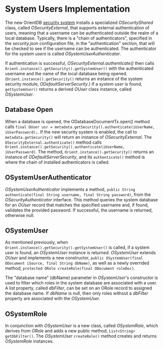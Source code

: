 # System Users Implementation
The new OrientDB [security system](Security-OrientDB-New-Security-Features.md) installs a specialized *OSecurityShared* class, called *OSecurityExternal*, that supports external authentication of users, meaning that a username can be authenticated outside the realm of a local database.  Typically, there is a "chain of authenticators", specified in the *security.json* configuration file, in the "authentication" section, that will be checked to see if the username can be authenticated.  The authenticator for the *system users* is called *OSystemUserAuthenticator*.

If authentication is successful, *OSecurityExternal.authenticate()* then calls `Orient.instance().getSecurity().getSystemUser()` with the authenticated username and the name of the local database being opened.  (`Orient.instance().getSecurity()` returns an instance of the system security module, *ODefaultServerSecurity*.)  If a *system user* is found, `getSystemUser()` returns a derived *OUser* class instance, called *OSystemUser*.

## Database Open
When a database is opened, the ODatabaseDocumentTx.open() method calls `final OUser usr = metadata.getSecurity().authenticate(iUserName, iUserPassword);`.  If the new security system is enabled, the call to `metadata.getSecurity()` will return an instance of *OSecurityExternal*.  The `OSecurityExternal.authenticate()` method calls `Orient.instance().getSecurity().authenticate(iUserName, iUserPassword)`.  The method, `Orient.instance().getSecurity()` returns an instance of *ODefaultServerSecurity*, and its `authenticate()` method is where the chain of installed authenticators is called.

## OSystemUserAuthenticator 
*OSystemUserAuthenticator* implements a method, `public String authenticate(final String username, final String password)`, from the *OSecurityAuthenticator* interface.  This method queries the system database for an *OUser* record that matches the specified username and, if found, validates the provided password.  If successful, the username is returned, otherwise null.

## OSystemUser
As mentioned previously, when `Orient.instance().getSecurity().getSystemUser()` is called, if a system user is found, an *OSystemUser* instance is returned.  *OSystemUser* extends *OUser* and implements a new constructor, `public OSystemUser(final ODocument iSource, final String dbName)`, as well as a newly overrided method, `protected ORole createRole(final ODocument roleDoc)`.

The "database name" (dbName) parameter in *OSystemUser*'s constructor is used to filter which roles in the system database are associated with a user.  A list property, called *dbFilter*, can be set on an ORole record to assigned the database name.  If *dbName* is null, then only roles without a *dbFilter* property are associated with the *OSystemUser*.

## OSystemRole
In conjunction with *OSystemUser* is a new class, called *OSystemRole*, which derives from *ORole* and adds a new public method, `List<String> getDbFilter()`.  The *OSystemUser* `createRole()` method creates and returns *OSystemRole* instances.


